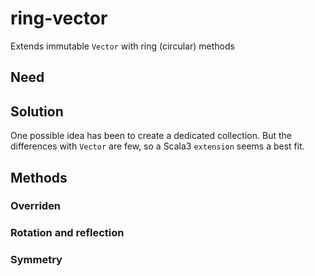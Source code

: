 # ring-vector
Extends immutable `Vector` with ring (circular) methods

## Need


## Solution
One possible idea has been to create a dedicated collection.
But the differences with `Vector` are few, so a Scala3 `extension` seems a best fit.

## Methods

### Overriden

### Rotation and reflection

### Symmetry 


